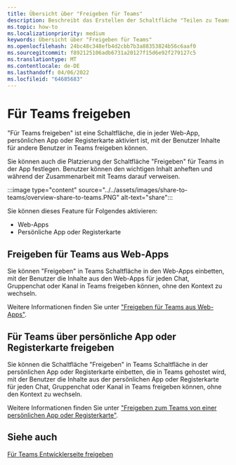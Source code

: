 ```yaml
---
title: Übersicht über "Freigeben für Teams"
description: Beschreibt das Erstellen der Schaltfläche "Teilen zu Teams"
ms.topic: how-to
ms.localizationpriority: medium
keywords: Übersicht über "Freigeben für Teams"
ms.openlocfilehash: 24bc48c348efb4d2cbb7b3a88353824b56c6aaf0
ms.sourcegitcommit: f892125106adb6731a20127f15d6e92f279127c5
ms.translationtype: MT
ms.contentlocale: de-DE
ms.lasthandoff: 04/06/2022
ms.locfileid: "64685683"
---
```

# <a name="share-to-teams"></a>Für Teams freigeben

"Für Teams freigeben" ist eine Schaltfläche, die in jeder Web-App, persönlichen App oder Registerkarte aktiviert ist, mit der Benutzer Inhalte für andere Benutzer in Teams freigeben können.

Sie können auch die Platzierung der Schaltfläche "Freigeben" für Teams in der App festlegen. Benutzer können den wichtigen Inhalt anheften und während der Zusammenarbeit mit Teams darauf verweisen.

:::image type="content" source="../../assets/images/share-to-teams/overview-share-to-teams.PNG" alt-text="share":::

Sie können dieses Feature für Folgendes aktivieren:

* Web-Apps
* Persönliche App oder Registerkarte

## <a name="share-to-teams-from-web-apps"></a>Freigeben für Teams aus Web-Apps

Sie können "Freigeben" in Teams Schaltfläche in den Web-Apps einbetten, mit der Benutzer die Inhalte aus den Web-Apps für jeden Chat, Gruppenchat oder Kanal in Teams freigeben können, ohne den Kontext zu wechseln.

Weitere Informationen finden Sie unter ["Freigeben für Teams aus Web-Apps"](share-to-teams-from-web-apps.md).

## <a name="share-to-teams-from-personal-app-or-tab"></a>Für Teams über persönliche App oder Registerkarte freigeben

Sie können die Schaltfläche "Freigeben" in Teams Schaltfläche in der persönlichen App oder Registerkarte einbetten, die in Teams gehostet wird, mit der Benutzer die Inhalte aus der persönlichen App oder Registerkarte für jeden Chat, Gruppenchat oder Kanal in Teams freigeben können, ohne den Kontext zu wechseln.

Weitere Informationen finden Sie unter ["Freigeben zum Teams von einer persönlichen App oder Registerkarte"](share-to-teams-from-personal-app-or-tab.md).

## <a name="see-also"></a>Siehe auch

[Für Teams Entwicklerseite freigeben](https://developer.microsoft.com/microsoft-teams/share-to-teams#/)
